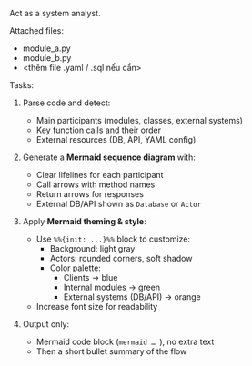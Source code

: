 Act as a system analyst.  

Attached files:
- module_a.py
- module_b.py
- <thêm file .yaml / .sql nếu cần>

Tasks:
1. Parse code and detect:
   - Main participants (modules, classes, external systems)
   - Key function calls and their order
   - External resources (DB, API, YAML config)

2. Generate a **Mermaid sequence diagram** with:
   - Clear lifelines for each participant
   - Call arrows with method names
   - Return arrows for responses
   - External DB/API shown as `Database` or `Actor`

3. Apply **Mermaid theming & style**:
   - Use `%%{init: ...}%%` block to customize:
     - Background: light gray
     - Actors: rounded corners, soft shadow
     - Color palette:  
       - Clients → blue  
       - Internal modules → green  
       - External systems (DB/API) → orange  
   - Increase font size for readability

4. Output only:
   - Mermaid code block (```mermaid … ```), no extra text
   - Then a short bullet summary of the flow
